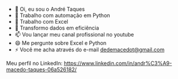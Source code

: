 - 👋 Oi, eu sou o André Taques
- 👀 Trabalho com automação em Python
- 🌱 Trabalho com Excel
- 💞️ Transformo dados em eficiência
- 📫 Vou lançar meu canal profissional no youtube
- 😄 Me pergunte sobre Excel e Python
- ⚡ Você me acha através do e-mail <dedemacedot@gmail.com>

Meu perfil no LinkedIn: <https://www.linkedin.com/in/andr%C3%A9-macedo-taques-06a526182/>
